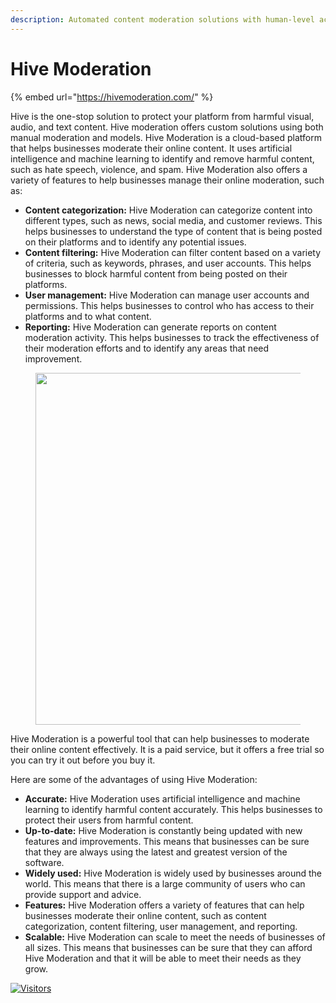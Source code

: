 ```yaml
---
description: Automated content moderation solutions with human-level accuracy
---
```


# Hive Moderation

{% embed url="https://hivemoderation.com/" %}

Hive is the one-stop solution to protect your platform from harmful visual, audio, and text content. Hive moderation offers custom solutions using both manual moderation and models. Hive Moderation is a cloud-based platform that helps businesses moderate their online content. It uses artificial intelligence and machine learning to identify and remove harmful content, such as hate speech, violence, and spam. Hive Moderation also offers a variety of features to help businesses manage their online moderation, such as:

* **Content categorization:** Hive Moderation can categorize content into different types, such as news, social media, and customer reviews. This helps businesses to understand the type of content that is being posted on their platforms and to identify any potential issues.
* **Content filtering:** Hive Moderation can filter content based on a variety of criteria, such as keywords, phrases, and user accounts. This helps businesses to block harmful content from being posted on their platforms.
* **User management:** Hive Moderation can manage user accounts and permissions. This helps businesses to control who has access to their platforms and to what content.
* **Reporting:** Hive Moderation can generate reports on content moderation activity. This helps businesses to track the effectiveness of their moderation efforts and to identify any areas that need improvement.

<figure><img src="https://hivemoderation.com/images/ac96edc.png" alt="" width="563"><figcaption></figcaption></figure>

Hive Moderation is a powerful tool that can help businesses to moderate their online content effectively. It is a paid service, but it offers a free trial so you can try it out before you buy it.

Here are some of the advantages of using Hive Moderation:

* **Accurate:** Hive Moderation uses artificial intelligence and machine learning to identify harmful content accurately. This helps businesses to protect their users from harmful content.
* **Up-to-date:** Hive Moderation is constantly being updated with new features and improvements. This means that businesses can be sure that they are always using the latest and greatest version of the software.
* **Widely used:** Hive Moderation is widely used by businesses around the world. This means that there is a large community of users who can provide support and advice.
* **Features:** Hive Moderation offers a variety of features that can help businesses moderate their online content, such as content categorization, content filtering, user management, and reporting.
* **Scalable:** Hive Moderation can scale to meet the needs of businesses of all sizes. This means that businesses can be sure that they can afford Hive Moderation and that it will be able to meet their needs as they grow.

[![Visitors](https://api.visitorbadge.io/api/visitors?path=https%3A%2F%2Fgithub.com%2Fdrshahizan\&labelColor=%23697689\&countColor=%23555555\&style=plastic)](https://visitorbadge.io/status?path=https%3A%2F%2Fgithub.com%2Fdrshahizan)
